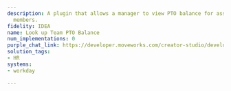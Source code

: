 ```yaml
---
description: A plugin that allows a manager to view PTO balance for associated team
  members.
fidelity: IDEA
name: Look up Team PTO Balance
num_implementations: 0
purple_chat_link: https://developer.moveworks.com/creator-studio/developer-tools/purple-chat-builder/?workspace=%7B%22title%22%3A%22My+Workspace%22%2C%22botSettings%22%3A%7B%7D%2C%22mocks%22%3A%5B%7B%22id%22%3A7788%2C%22title%22%3A%22Mock+1%22%2C%22transcript%22%3A%7B%22settings%22%3A%7B%22colorStyle%22%3A%22LIGHT%22%2C%22startTime%22%3A%2211%3A43+AM%22%2C%22defaultPerson%22%3A%22GWEN%22%2C%22editable%22%3Atrue%7D%2C%22messages%22%3A%5B%7B%22from%22%3A%22USER%22%2C%22text%22%3A%22Can+you+share+my+team%27s+PTO+balance%3F%22%7D%2C%7B%22from%22%3A%22ANNOTATION%22%2C%22text%22%3A%22%3Cp%3E%E2%9C%85+Working+on+%3Cb%3ETeam+PTO+Balance%3C%2Fb%3E%3Cbr%3E%E2%8F%B3+Calling+Plugin+%3Cb%3ELookup+Team+PTO+Balance%3C%2Fb%3E%3C%2Fp%3E%22%7D%2C%7B%22from%22%3A%22BOT%22%2C%22text%22%3A%22Here%27s+your+team%27s+PTO+balance%3A%3Cbr%3E%3Cb%3EAlice+Smith%3A%3C%2Fb%3E+10+days%3Cbr%3E%3Cb%3EBob+Johnson%3A%3C%2Fb%3E+8+days%3Cbr%3E%3Cb%3ECathy+Lee%3A%3C%2Fb%3E+5+days%3Cbr%3EWould+you+like+to+request+PTO+on+behalf+of+your+team%2C+or+perform+another+action%3F%22%7D%2C%7B%22from%22%3A%22BOT%22%2C%22text%22%3A%22Select+an+action%3A%22%2C%22cards%22%3A%5B%7B%22title%22%3A%22PTO+Actions%22%2C%22buttons%22%3A%5B%7B%22style%22%3A%22PRIMARY%22%2C%22text%22%3A%22Request+PTO%22%7D%2C%7B%22text%22%3A%22View+PTO+Policy%22%7D%2C%7B%22text%22%3A%22No+action+needed%22%7D%5D%7D%5D%7D%5D%7D%7D%5D%7D
solution_tags:
- HR
systems:
- workday

---
```

